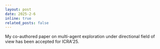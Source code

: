 ```yaml
---
layout: post
date: 2025-2-6
inline: true
related_posts: false
---
```


My co-authored paper on multi-agent exploration under directional field of view has been accepted for ICRA'25.
